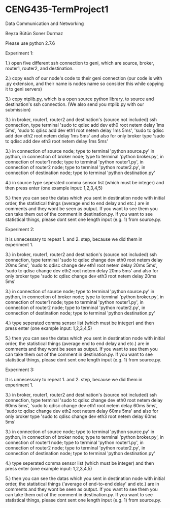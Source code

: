 # CENG435-TermProject1
Data Communication and Networking


Beyza Bütün
Soner Durmaz


Please use python 2.7.6

Experiment 1:

1.) open five different ssh connection to geni, which are source, broker, router1, router2, and destination.

2.) copy each of our node's code to their geni connection (our code is with .py extension, and their name is nodes name so consider this while copying it to geni servers)

3.) copy ntplib.py, which is a open source python library, to source and destination's ssh connection. (We also send you ntplib.py with our submission)

3.) in broker, router1, router2 and destination's (source not included) ssh connection, type terminal 'sudo tc qdisc add dev eth0 root netem delay 1ms 5ms', 'sudo tc qdisc add dev eth1 root netem delay 1ms 5ms', 'sudo tc qdisc add dev eth2 root netem delay 1ms 5ms' and also for only broker type 'sudo tc qdisc add dev eth3 root netem delay 1ms 5ms'

3.) in connection of source node; type to terminal 'python source.py' in python, in connection of broker node; type to terminal 'python broker.py', in connection of router1 node; type to terminal 'python router1.py', in connection of router2 node; type to terminal 'python router2.py', in connection of destination node; type to terminal 'python destination.py'

4.) in source type seperated comma sensor list (which must be integer) and then press enter (one example input: 1,2,3,4,5)

5.) then you can see the datas which you sent in destination node with initial order, the statistical things (average end to end delay and etc.) are in comments and they wont be seen as output. If you want to see them you can take them out of the comment in destination.py. If you want to see statistical things, please dont sent one length input (e.g. 1) from source.py.

Experiment 2:

It is unnecessary to repeat 1. and 2. step, because we did them in experiment 1.

3.) in broker, router1, router2 and destination's (source not included) ssh connection, type terminal 'sudo tc qdisc change dev eth0 root netem delay 20ms 5ms', 'sudo tc qdisc change dev eth1 root netem delay 20ms 5ms', 'sudo tc qdisc change dev eth2 root netem delay 20ms 5ms' and also for only broker type 'sudo tc qdisc change dev eth3 root netem delay 20ms 5ms'

3.) in connection of source node; type to terminal 'python source.py' in python, in connection of broker node; type to terminal 'python broker.py', in connection of router1 node; type to terminal 'python router1.py', in connection of router2 node; type to terminal 'python router2.py', in connection of destination node; type to terminal 'python destination.py'

4.) type seperated comma sensor list (which must be integer) and then press enter (one example input: 1,2,3,4,5)

5.) then you can see the datas which you sent in destination node with initial order, the statistical things (average end to end delay and etc.) are in comments and they wont be seen as output. If you want to see them you can take them out of the comment in destination.py.  If you want to see statistical things, please dont sent one length input (e.g. 1) from source.py.

Experiment 3:

It is unnecessary to repeat 1. and 2. step, because we did them in experiment 1.

3.) in broker, router1, router2 and destination's (source not included) ssh connection, type terminal 'sudo tc qdisc change dev eth0 root netem delay 60ms 5ms', 'sudo tc qdisc change dev eth1 root netem delay 60ms 5ms', 'sudo tc qdisc change dev eth2 root netem delay 60ms 5ms' and also for only broker type 'sudo tc qdisc change dev eth3 root netem delay 60ms 5ms'

3.) in connection of source node; type to terminal 'python source.py' in python, in connection of broker node; type to terminal 'python broker.py', in connection of router1 node; type to terminal 'python router1.py', in connection of router2 node; type to terminal 'python router2.py', in connection of destination node; type to terminal 'python destination.py'

4.) type seperated comma sensor list (which must be integer) and then press enter (one example input: 1,2,3,4,5)

5.) then you can see the datas which you sent in destination node with initial order, the statistical things ('average of end-to-end delay' and etc.) are in comments and they wont be seen as output. If you want to see them you can take them out of the comment in destination.py.  If you want to see statistical things, please dont sent one length input (e.g. 1) from source.py.

